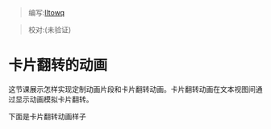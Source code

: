 > 编写:[lltowq](https://github.com/lltowq)

> 校对:(未验证)

# 卡片翻转的动画
这节课展示怎样实现定制动画片段和卡片翻转动画。卡片翻转动画在文本视图间通过显示动画模拟卡片翻转。

下面是卡片翻转动画样子